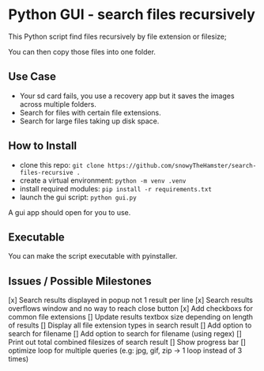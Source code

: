 # Python GUI - search files recursively

This Python script find files recursively by file extension or filesize;

You can then copy those files into one folder.

## Use Case

- Your sd card fails, you use a recovery app but it saves the images across multiple folders.
- Search for files with certain file extensions.
- Search for large files taking up disk space.

## How to Install

- clone this repo: `git clone https://github.com/snowyTheHamster/search-files-recursive .`
- create a virtual environment: `python -m venv .venv`
- install required modules: `pip install -r requirements.txt`
- launch the gui script: `python gui.py`

A gui app should open for you to use.

## Executable

You can make the script executable with pyinstaller.


## Issues / Possible Milestones

[x] Search results displayed in popup not 1 result per line
[x] Search results overflows window and no way to reach close button
[x] Add checkboxs for common file extensions
[] Update results textbox size depending on length of results
[] Display all file extension types in search result
[] Add option to search for filename
[] Add option to search for filename (using regex)
[] Print out total combined filesizes of search result
[] Show progress bar
[] optimize loop for multiple queries (e.g: jpg, gif, zip -> 1 loop instead of 3 times)